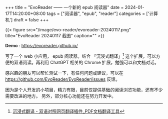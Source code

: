 +++
title = "EvoReader —— 一个新的 epub 阅读器"
date = 2024-01-17T14:20:00+08:00
tags = ["阅读器", "epub", "reader"]
categories = ['计算机']
draft = false
+++

{{< figure src="/image/evo-reader/evoreader-20240117.png" title="EvoReader 20240117 截图" caption="" >}}


**Demo** : https://evoreader.github.io/

写了一个 web 小应用， epub 阅读器。结合 「沉浸式翻译」[^fn:1] 这个扩展，可以方便的双语阅读。再利用 ChatGPT 相关的 Chrome 扩展，勉强可以和文档对话。

<!--more-->

[^fn:1]: [沉浸式翻译 - 双语对照网页翻译插件_PDF文档翻译工具](https://immersivetranslate.com/)

感兴趣的朋友可以帮忙测试一下，有任何问题或建议，可以在 https://github.com/EvoReader/EvoReader/issues 反馈。

因为是个人开发的小项目，精力有限，目前仅提供基础的阅读浏览功能，还有不少需要改进的地方。
另外，部分核心功能还在努力开发中。





